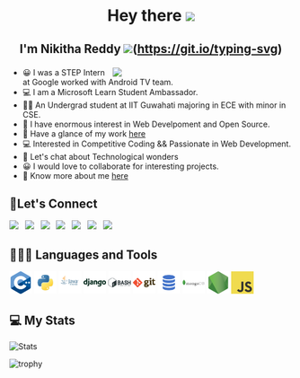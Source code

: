  # <p align="center" > Hey there <img src="https://media.giphy.com/media/hvRJCLFzcasrR4ia7z/giphy.gif" width="25px"> </p>
 
## <p align="center"> I'm Nikitha Reddy <img src="https://readme-typing-svg.herokuapp.com?font=Urbanist&vCenter=true&lines=a+Passionate+Coder;a+Full+Stack+Developer;a+Quick+Learner;a+Multitasker">(https://git.io/typing-svg) </p>

<img align='right' src="https://user-images.githubusercontent.com/66035321/129452259-a82c41a7-4f28-4299-9efc-f153afd566b8.gif" width="320">



 
 - 😀 I was a STEP Intern at Google worked with Android TV team.
 - 💻 I am a Microsoft Learn Student Ambassador.
 - 👩‍🎓 An Undergrad student at IIT Guwahati majoring in ECE with minor in CSE.
 - 📌 I have enormous interest in Web Develpoment and Open Source.
 - 🧐 Have a glance of my work [here](https://github.com/Nikitha2309?tab=repositories)
 - 💻 Interested in Competitive Coding && Passionate in Web Development.
 - 💬 Let's chat about Technological wonders
 - 😀 I would love to collaborate for interesting projects.
 - 🙂 Know more about me [here](https://nikitha2309.github.io/Portfolio/)



## 🤝Let's Connect 


[<img src="https://img.icons8.com/ios-filled/50/000000/portfolio.png" width="3.5%"/>](https://nikitha2309.github.io/Portfolio/)  &nbsp; 
[<img src="https://img.icons8.com/fluent/48/000000/gmail.png" width="3.5%"/>](mailto:nikithareddy2309@gmail.com)  &nbsp; 
[<img src="https://img.icons8.com/color/48/000000/linkedin.png" width="3.5%"/>](https://www.linkedin.com/in/nikitha2309/)  &nbsp;
[<img src="https://img.icons8.com/color/48/000000/whatsapp.png" width="3.5%"/>](https://api.whatsapp.com/send?phone=+919848670705)  &nbsp;
[<img src="https://img.icons8.com/fluent/48/000000/facebook-new.png" width="3.5%"/>](https://www.facebook.com/profile.php?id=100039995852083)  &nbsp; 
[<img src="https://img.icons8.com/fluent/48/000000/instagram-new.png" width="3.5%"/>](https://www.instagram.com/nikitha_2309/)  &nbsp; 
[<img src="https://img.icons8.com/color/48/000000/twitter.png" width="3.5%"/>](https://twitter.com/Nikitha2309)  &nbsp; 
<!-- <a href="mailto:nikithareddy2309@gmail.com"> <img src="https://img.icons8.com/fluent/48/000000/gmail.png" width="3.5%"/> -->


  
  ## 👨🏻‍💻 Languages and Tools <br />
  <code><img height="40" src="https://raw.githubusercontent.com/github/explore/80688e429a7d4ef2fca1e82350fe8e3517d3494d/topics/cpp/cpp.png"></code>
  <code><img height="40" src="https://raw.githubusercontent.com/github/explore/80688e429a7d4ef2fca1e82350fe8e3517d3494d/topics/python/python.png"></code>
  <code><img height="40" src="https://raw.githubusercontent.com/github/explore/80688e429a7d4ef2fca1e82350fe8e3517d3494d/topics/java/java.png"></code>
  <code><img height="40" src="https://raw.githubusercontent.com/github/explore/80688e429a7d4ef2fca1e82350fe8e3517d3494d/topics/django/django.png"></code>
  <code><img height="40" src="https://raw.githubusercontent.com/github/explore/80688e429a7d4ef2fca1e82350fe8e3517d3494d/topics/bash/bash.png"></code>
  <code><img height="40" src="https://raw.githubusercontent.com/github/explore/80688e429a7d4ef2fca1e82350fe8e3517d3494d/topics/git/git.png"></code>
  <code><img height="40" src="https://raw.githubusercontent.com/github/explore/80688e429a7d4ef2fca1e82350fe8e3517d3494d/topics/sql/sql.png"></code>
  <code><img height="40" src="https://raw.githubusercontent.com/github/explore/80688e429a7d4ef2fca1e82350fe8e3517d3494d/topics/mongodb/mongodb.png"></code>
  <code><img height="40" src="https://raw.githubusercontent.com/github/explore/80688e429a7d4ef2fca1e82350fe8e3517d3494d/topics/nodejs/nodejs.png"></code>
  <code><img height="40" src="https://raw.githubusercontent.com/github/explore/80688e429a7d4ef2fca1e82350fe8e3517d3494d/topics/javascript/javascript.png"></code>
  
 
 
  
 ## 💻 My Stats <br /> 
  
  ![Stats](https://github-readme-stats.vercel.app/api?username=Nikitha2309&show_icons=true&theme=radical) &nbsp; &nbsp; &nbsp; &nbsp; &nbsp; &nbsp; &nbsp; &nbsp; &nbsp; &nbsp;
  
<!--   <a href="https://github.com/Nikitha2309">
  <img height="180em" src="https://github-readme-stats.vercel.app/api?username=Nikitha2309&show_icons=true&title_color=fff&icon_color=79ff97&text_color=9f9f9f&bg_color=151515&count_private=true" />
<img src="https://github-readme-stats.vercel.app/api/top-langs/?username=Nikitha2309&show_icons=true&theme=radical" />
</a> -->
  
  ![trophy](https://github-profile-trophy.vercel.app/?username=Nikitha2309&theme=juicyfresh&no-frame=true&row=1&&margin-w=20&no-bg=true)
  
  
